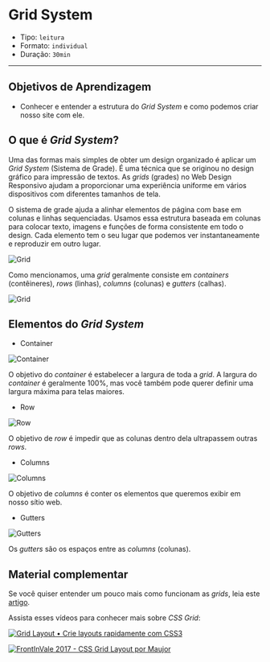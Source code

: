 # Grid System

- Tipo: `leitura`
- Formato: `individual`
- Duração: `30min`

***

## Objetivos de Aprendizagem

- Conhecer e entender a estrutura do *Grid System* e como podemos criar nosso site com ele.

## O que é *Grid System*?

Uma das formas mais simples de obter um design organizado é aplicar um *Grid System* (Sistema de Grade). É uma técnica que se originou no design gráfico para impressão de textos. As *grids* (grades) no Web Design Responsivo ajudam a proporcionar uma experiência uniforme em vários dispositivos com diferentes tamanhos de tela.

O sistema de grade ajuda a alinhar elementos de página com base em colunas e linhas
sequenciadas. Usamos essa estrutura baseada em colunas para colocar texto,
imagens e funções de forma consistente em todo o design. Cada elemento tem o seu lugar que podemos ver instantaneamente e reproduzir em outro lugar.

![Grid](http://test.visitnorway.org/wp-content/uploads/sites/2/2013/02/Grid_3.png)

Como mencionamos, uma *grid* geralmente consiste em *containers* (contêineres), *rows* (linhas), *columns* (colunas) e *gutters* (calhas).

![Grid](https://mdn.mozillademos.org/files/13899/grid.png)

## Elementos do *Grid System*

- Container

![Container](http://j4n.co/content/4-blog/11-Creating-your-own-css-grid-system/container.png)

O objetivo do *container* é estabelecer a largura de toda a *grid*. A largura do *container* é geralmente 100%, mas você também pode querer definir uma largura máxima para telas maiores.

- Row

![Row](http://j4n.co/content/4-blog/11-Creating-your-own-css-grid-system/row.png)

O objetivo de *row* é impedir que as colunas dentro dela ultrapassem outras *rows*.


- Columns

![Columns](http://j4n.co/content/4-blog/11-Creating-your-own-css-grid-system/column.png)

O objetivo de *columns* é conter os elementos que queremos exibir em nosso sítio web.

- Gutters

![Gutters](http://j4n.co/content/4-blog/11-Creating-your-own-css-grid-system/column-gutters.png)

Os *gutters* são os espaços entre as *columns* (colunas).

## Material complementar

Se você quiser entender um pouco mais como funcionam as *grids*, leia este [artigo](https://medium.com/@antonellaweyler/grid-system-e-seus-layouts-6cdf653943ba).

Assista esses vídeos para conhecer mais sobre *CSS Grid*:

[![Grid Layout • Crie layouts rapidamente com CSS3](https://img.youtube.com/vi/RNvQzo4DoOA/0.jpg)](https://www.youtube.com/watch?v=RNvQzo4DoOA)

[![FrontInVale 2017 - CSS Grid Layout por Maujor](https://img.youtube.com/vi/6hBFRwpXQko/0.jpg)](https://www.youtube.com/watch?v=6hBFRwpXQko)

